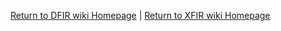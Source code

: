 [Return to DFIR wiki Homepage](https://github.ibm.com/XFIR/DFIR-wiki/wiki) | [Return to XFIR wiki Homepage](https://github.ibm.com/XFIR/XFIR-master-wiki/wiki)
